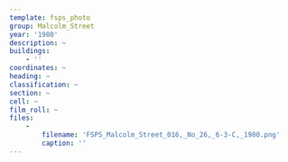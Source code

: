```yaml
---
template: fsps_photo
group: Malcolm_Street
year: '1980'
description: ~
buildings:
    - ''
coordinates: ~
heading: ~
classification: ~
section: ~
cell: ~
film_roll: ~
files:
    -
        filename: 'FSPS_Malcolm_Street_016,_No_26,_6-3-C,_1980.png'
        caption: ''
---
```

